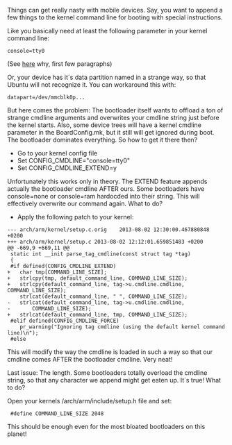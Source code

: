 Things can get really nasty with mobile devices. Say, you want to append a few things to the kernel command line for booting with special instructions.

Like you basically need at least the following parameter in your kernel command line:

    console=tty0

(See [here](https://wiki.ubuntu.com/Touch/ContainerArchitecture) why, first few paragraphs)

Or, your device has it´s data partition named in a strange way, so that Ubuntu will not recognize it. You can workaround this with:

    datapart=/dev/mmcblk0p...
    
But here comes the problem: The bootloader itself wants to offload a ton of strange cmdline arguments and overwrites your cmdline string just before the kernel starts. Also, some device trees will have a kernel cmdline parameter in the BoardConfig.mk, but it still will get ignored during boot. The bootloader dominates everything. So how to get it there then?

- Go to your kernel config file
- Set CONFIG_CMDLINE="console=tty0"
- Set CONFIG_CMDLINE_EXTEND=y

Unfortunately this works only in theory. The EXTEND feature appends actually the bootloader cmdline AFTER ours. Some bootloaders have console=none or console=ram hardocded into their string. This will effectively overwrite our command again. What to do?

- Apply the following patch to your kernel:

```
--- arch/arm/kernel/setup.c.orig	2013-08-02 12:30:00.467880848 +0200
+++ arch/arm/kernel/setup.c	2013-08-02 12:12:01.659851483 +0200
@@ -669,9 +669,11 @@
 static int __init parse_tag_cmdline(const struct tag *tag)
 {
 #if defined(CONFIG_CMDLINE_EXTEND)
+	char tmp[COMMAND_LINE_SIZE];
+	strlcpy(tmp, default_command_line, COMMAND_LINE_SIZE);
+ 	strlcpy(default_command_line, tag->u.cmdline.cmdline, COMMAND_LINE_SIZE);
 	strlcat(default_command_line, " ", COMMAND_LINE_SIZE);
-	strlcat(default_command_line, tag->u.cmdline.cmdline,
-		COMMAND_LINE_SIZE);
+	strlcat(default_command_line, tmp, COMMAND_LINE_SIZE);
 #elif defined(CONFIG_CMDLINE_FORCE)
 	pr_warning("Ignoring tag cmdline (using the default kernel command line)\n");
 #else
 ```
 
This will modify the way the cmdline is loaded in such a way so that our cmdline comes AFTER the bootloader cmdline. Very neat!
 
Last issue: The length. Some bootloaders totally overload the cmdline string, so that any character we append might get eaten up. It´s true! What to do?

Open your kernels /arch/arm/include/setup.h file and set:
     
     #define COMMAND_LINE_SIZE 2048
 
This should be enough even for the most bloated bootloaders on this planet!